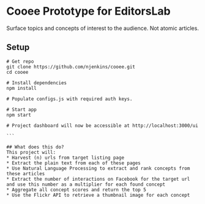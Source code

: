 # Cooee Prototype for EditorsLab
Surface topics and concepts of interest to the audience. Not atomic articles.
## Setup
``````
# Get repo
git clone https://github.com/njenkins/cooee.git
cd cooee

# Install dependencies
npm install

# Populate configs.js with required auth keys.

# Start app
npm start

# Project dashboard will now be accessible at http://localhost:3000/ui

```

## What does this do?
This project will:
* Harvest (n) urls from target listing page
* Extract the plain text from each of these pages
* Use Natural Language Processing to extract and rank concepts from these articles
* Extract the number of interactions on Facebook for the target url and use this number as a multiplier for each found concept
* Aggregate all concept scores and return the top 5
* Use the Flickr API to retrieve a thumbnail image for each concept

